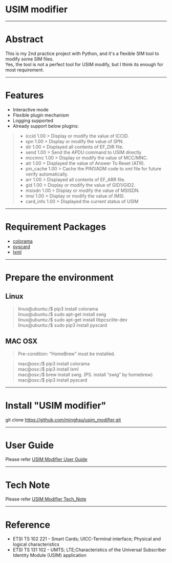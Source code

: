 # USIM modifier

---
# Abstract

This is my 2nd practice project with Python, and it's a flexible SIM tool to modify some SIM files.  
Yes, the tool is not a perfect tool for USIM modify, but I think its enough for most requirement.

---
# Features

- Interactive mode
- Flexible plugin mechanism
- Logging supported
- Already support below plugins:
> - iccid 1.00 > Display or modify the value of ICCID.
> - spn 1.00 > Display or modify the value of SPN.
> - dir 1.00 > Displayed all contents of EF_DIR file.
> - send 1.00 > Send the APDU command to USIM directly
> - mccmnc 1.00 > Display or modify the value of MCC/MNC.
> - atr 1.00 > Displayed the value of Answer To Reset (ATR).
> - pin_cache 1.00 > Cache the PIN1/ADM code to xml file for future verify automatically.
> - arr 1.00 > Displayed all contents of EF_ARR file.
> - gid 1.00 > Display or modify the value of GID1/GID2.
> - msisdn 1.00 > Display or modify the value of MSISDN.
> - imsi 1.00 > Display or modify the value of IMSI.
> - card_info 1.00 > Displayed the current status of USIM

---
# Requirement Packages

- [colorama](https://pypi.org/project/colorama/)
- [pyscard](https://pyscard.sourceforge.io/)  
- [lxml](https://lxml.de/)  

---
# Prepare the environment

## Linux
> linux@ubuntu:/$ pip3 install colorama  
> linux@ubuntu:/$ sudo apt-get install swig  
> linux@ubuntu:/$ sudo apt-get install libpcsclite-dev  
> linux@ubuntu:/$ sudo pip3 install pyscard

## MAC OSX
> Pre-condition: “HomeBrew” must be installed.  
  
> mac@osx:/$ pip3 install colorama  
> mac@osx:/$ pip3 install lxml  
> mac@osx:/$ brew install swig.  (PS. install “swig” by homebrew)  
> mac@osx:/$ pip3 install pyscard  

---
# Install "USIM modifier"

git clone https://github.com/minghsu/usim_modifier.git

---
# User Guide

Please refer [USIM Modifier User Guide](https://github.com/minghsu/usim_modifier/blob/master/docs/usim_modifier_user_guide.pdf) 

---
# Tech Note

Please refer [USIM Modifier Tech_Note](https://github.com/minghsu/usim_modifier/blob/master/docs/usim_modifier_tech_note.pdf)

---
# Reference
- ETSI TS 102 221 - Smart Cards; UICC-Terminal interface; Physical and logical characteristics
- ETSI TS 131 102 - UMTS; LTE;Characteristics of the Universal Subscriber Identity Module (USIM) application
